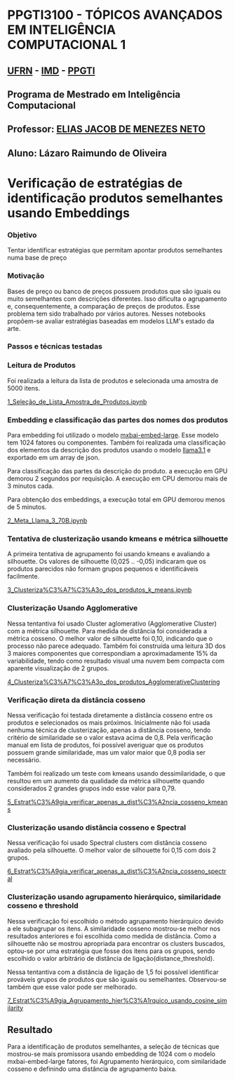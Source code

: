 # PPGTI3100 - TÓPICOS AVANÇADOS EM INTELIGÊNCIA COMPUTACIONAL 1
## [UFRN](https://www.ufrn.br/) - [IMD](https://www.metropoledigital.ufrn.br/portal/) - [PPGTI](https://sigaa.ufrn.br/sigaa/public/programa/apresentacao.jsf?lc=pt_BR&id=7872)
## Programa de Mestrado em Inteligência Computacional
## Professor: [ELIAS JACOB DE MENEZES NETO](http://www.docente.ufrn.br/elias.jacob)
## Aluno: Lázaro Raimundo de Oliveira


# Verificação de estratégias de identificação produtos semelhantes usando Embeddings 

### Objetivo

Tentar identificar estratégias que permitam apontar produtos semelhantes numa base de preço 

### Motivação

Bases de preço ou banco de preços possuem produtos que são iguais ou muito semelhantes com descrições diferentes. Isso dificulta o agrupamento e, consequentemente, a comparação de preços de produtos. Esse problema tem sido trabalhado por vários autores. Nesses notebooks propõem-se avaliar estratégias baseadas em modelos LLM's estado da arte. 

### Passos e técnicas testadas

### Leitura de Produtos

Foi realizada a leitura da lista de produtos e selecionada uma amostra de 5000 itens.

[1_Seleção_de_Lista_Amostra_de_Produtos.ipynb](https://github.com/lazaroOliveiraUFRN/PPGTI3100_2024/blob/439ee5eaed79a5fd34276b8e674b0eddc56367e8/1_Sele%C3%A7%C3%A3o_de_Lista_Amostra_de_Produtos.ipynb)

### Embedding e classificação das partes dos nomes dos produtos

Para embedding foi utilizado o modelo [mxbai-embed-large](https://ollama.com/library/mxbai-embed-large). Esse modelo tem 1024 fatores ou componentes. Também foi realizada uma classificação dos elementos da descrição dos produtos usando o modelo [llama3.1](https://ollama.com/library/llama3.1) e exportado em um array de json.

Para classificação das partes da descrição do produto. a execução em GPU demorou 2 segundos por requisição. A execução em CPU demorou mais de 3 minutos cada.

Para obtenção dos embeddings, a execução total em GPU demorou menos de 5 minutos. 

[2_Meta_Llama_3_70B.ipynb](https://github.com/lazaroOliveiraUFRN/PPGTI3100_2024/blob/439ee5eaed79a5fd34276b8e674b0eddc56367e8/2_Meta_Llama_3_70B.ipynb)


### Tentativa de clusterização usando kmeans e métrica silhouette

A primeira tentativa de agrupamento foi usando kmeans e avaliando a silhouette. Os valores de silhouette (0,025 .. -0,05) indicaram que os produtos parecidos não formam grupos pequenos e identificáveis facilmente.

[3_Clusteriza%C3%A7%C3%A3o_dos_produtos_k_means.ipynb](https://github.com/lazaroOliveiraUFRN/PPGTI3100_2024/blob/fa994209f1d46f8583e035677217886662dd9e6b/3_Clusteriza%C3%A7%C3%A3o_dos_produtos_k_means.ipynb)

### Clusterização Usando Agglomerative

Nessa tentantiva foi usado Cluster aglomerativo (Agglomerative Cluster) com a métrica silhouette. Para medida de distância foi considerada a métrica cosseno. O melhor valor de silhouette foi 0,10, indicando que o processo não parece adequado. Também foi construída uma leitura 3D dos 3 maiores componentes que correspondiam a aproximadamente 15% da variabilidade, tendo como resultado visual uma nuvem bem compacta com aparente visualização de 2 grupos.

[4_Clusteriza%C3%A7%C3%A3o_dos_produtos_AgglomerativeClustering](https://github.com/lazaroOliveiraUFRN/PPGTI3100_2024/blob/448212fdc8f6a7c7a8a093b619d2251002740307/4_Clusteriza%C3%A7%C3%A3o_dos_produtos_AgglomerativeClustering.ipynb)

### Verificação direta da distância cosseno

Nessa verificação foi testada diretamente a distância cosseno entre os produtos e selecionados os mais próximos. Inicialmente não foi usada nenhuma técnica de clusterização, apenas a distância cosseno, tendo critério de similaridade se o valor estava acima de 0,8. Pela verificação manual em lista de produtos, foi possível averiguar que os produtos possuem grande similaridade, mas um valor maior que 0,8 podia ser necessário.
  
Também foi realizado um teste com kmeans usando dessimilaridade, o que resultou em um aumento da qualidade da métrica silhouette quando considerados 2 grandes grupos indo esse valor para 0,79.

[5_Estrat%C3%A9gia_verificar_apenas_a_dist%C3%A2ncia_cosseno_kmeans](https://github.com/lazaroOliveiraUFRN/PPGTI3100_2024/blob/423db2d8c490fb9cd9ad1c2c25d2b02ee2b1c672/5_Estrat%C3%A9gia_verificar_apenas_a_dist%C3%A2ncia_cosseno_kmeans.ipynb)

### Clusterização usando distância cosseno e Spectral

Nessa verificação foi usado Spectral clusters com distância cosseno avaliado pela silhouette. O melhor valor de silhouette foi 0,15 com dois 2 grupos.

[6_Estrat%C3%A9gia_verificar_apenas_a_dist%C3%A2ncia_cosseno_spectral](https://github.com/lazaroOliveiraUFRN/PPGTI3100_2024/blob/55491825f30e0b38384e4a1684f3c1208a26025e/6_Estrat%C3%A9gia_verificar_apenas_a_dist%C3%A2ncia_cosseno_spectral.ipynb)

### Clusterização usando agrupamento hierárquico, similaridade cosseno e threshold

Nessa verificação foi escolhido o método agrupamento hierárquico devido a ele subagrupar os itens. A similaridade cosseno mostrou-se melhor nos resultados anteriores e foi escolhida como medida de distância.
Como a silhouette não se mostrou apropriada para encontrar os clusters buscados, optou-se por uma estratégia que fosse dos itens para os grupos, sendo escolhido o valor arbitrário de distância de ligação(distance_threshold).

Nessa tentantiva com a distância de ligação de 1,5 foi possível identificar prováveis grupos de produtos que são iguais ou semelhantes. Observou-se também que esse valor pode ser melhorado.

[7_Estrat%C3%A9gia_Agrupamento_hier%C3%A1rquico_usando_cosine_similarity](https://github.com/lazaroOliveiraUFRN/PPGTI3100_2024/blob/ab1193fa94f2e7a52141e2ff1cc6c28b4b591bc9/7_Estrat%C3%A9gia_Agrupamento_hier%C3%A1rquico_usando_cosine_similarity.ipynb)

## Resultado

Para a identificação de produtos semelhantes, a seleção de técnicas que mostrou-se mais promissora usando embedding de 1024 com o modelo mxbai-embed-large fatores, foi Agrupamento hierárquico, com similaridade cosseno e definindo uma distância de agrupamento baixa.
